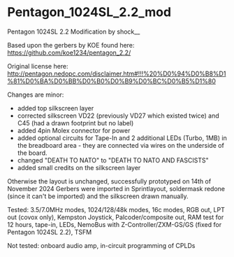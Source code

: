 # Pentagon_1024SL_2.2_mod
Pentagon 1024SL 2.2 Modification by shock__

Based upon the gerbers by KOE found here:
https://github.com/koe1234/pentagon_2.2/

Original license here:
http://pentagon.nedopc.com/disclaimer.htm#!!!%20%D0%94%D0%B8%D1%81%D0%BA%D0%BB%D0%B0%D0%B9%D0%BC%D0%B5%D1%80

Changes are minor:
- added top silkscreen layer
- corrected silkscreen VD22 (previously VD27 which existed twice) and C45 (had a drawn footprint but no label)
- added 4pin Molex connector for power
- added optional circuits for Tape-In and 2 additional LEDs (Turbo, 1MB) in the breadboard area - they are connected via wires on the underside of the board.
- changed "DEATH TO NATO" to "DEATH TO NATO AND FASCISTS"
- added small credits on the silkscreen layer

 Otherwise the layout is unchanged, successfully prototyped on 14th of November 2024
 Gerbers were imported in Sprintlayout, soldermask redone (since it can't be imported) and the silkscreen drawn manually.

 Tested: 3.5/7.0MHz modes, 1024/128/48k modes, 16c modes, RGB out, LPT out (covox only), Kempston Joystick, Palcoder/composite out, RAM test for 12 hours, tape-in, LEDs, NemoBus with Z-Controller/ZXM-GS/GS (fixed for Pentagon 1024SL 2.2), TSFM
 
 Not tested: onboard audio amp, in-circuit programming of CPLDs
